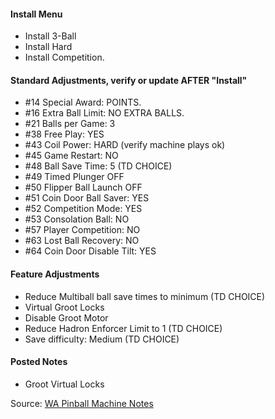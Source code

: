 #### Install Menu
-   Install 3-Ball
-   Install Hard
-   Install Competition.
#### Standard Adjustments, verify or update AFTER "Install"
-   #14 Special Award: POINTS.
-   #16 Extra Ball Limit: NO EXTRA BALLS.
-   #21 Balls per Game: 3
-   #38 Free Play: YES
-   #43 Coil Power: HARD (verify machine plays ok)
-   #45 Game Restart: NO
-   #48 Ball Save Time: 5 (TD CHOICE)
-   #49 Timed Plunger OFF
-   #50 Flipper Ball Launch OFF
-   #51 Coin Door Ball Saver: YES
-   #52 Competition Mode: YES
-   #53 Consolation Ball: NO
-   #57 Player Competition: NO
-   #63 Lost Ball Recovery: NO
-   #64 Coin Door Disable Tilt: YES
#### Feature Adjustments
-   Reduce Multiball ball save times to minimum (TD CHOICE)
-   Virtual Groot Locks
-   Disable Groot Motor
-   Reduce Hadron Enforcer Limit to 1 (TD CHOICE)
-   Save difficulty: Medium (TD CHOICE)
#### Posted Notes
-   Groot Virtual Locks

Source: [WA Pinball Machine Notes](http://wapinball.net/setups/)
